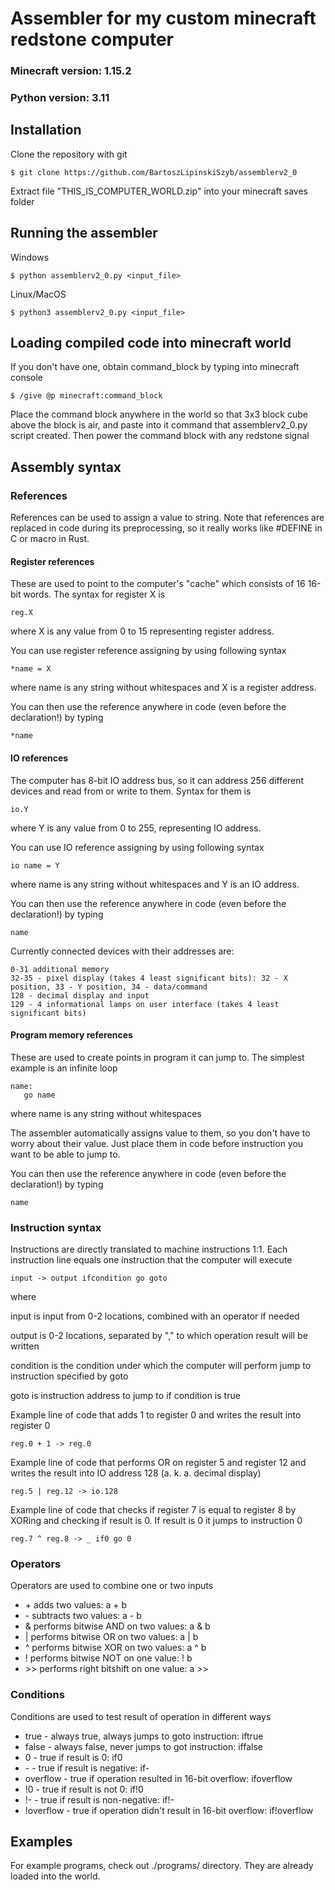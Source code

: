 # Assembler for my custom minecraft redstone computer

### Minecraft version: 1.15.2
### Python version: 3.11

## Installation

Clone the repository with git
```
$ git clone https://github.com/BartoszLipinskiSzyb/assemblerv2_0
```

Extract file "THIS_IS_COMPUTER_WORLD.zip" into your minecraft saves folder

## Running the assembler

Windows

```
$ python assemblerv2_0.py <input_file>
```

Linux/MacOS

```
$ python3 assemblerv2_0.py <input_file>
```

## Loading compiled code into minecraft world

If you don't have one, obtain command_block by typing into minecraft console

```
$ /give @p minecraft:command_block
```

Place the command block anywhere in the world so that 3x3 block cube above the block is air, and paste into it command that assemblerv2_0.py script created. Then power the command block with any redstone signal

## Assembly syntax

### References

References can be used to assign a value to string. Note that references are replaced in code during its preprocessing, so it really works like #DEFINE in C or macro in Rust.

#### Register references

These are used to point to the computer's "cache" which consists of 16 16-bit words. The syntax for register X is

```
reg.X
```

where X is any value from 0 to 15 representing register address.

You can use register reference assigning by using following syntax

```
*name = X
```

where name is any string without whitespaces and X is a register address.

You can then use the reference anywhere in code (even before the declaration!) by typing

```
*name
```

#### IO references

The computer has 8-bit IO address bus, so it can address 256 different devices and read from or write to them. Syntax for them is

```
io.Y
```

where Y is any value from 0 to 255, representing IO address.

You can use IO reference assigning by using following syntax

```
io name = Y
```

where name is any string without whitespaces and Y is an IO address.

You can then use the reference anywhere in code (even before the declaration!) by typing

```
name
```

Currently connected devices with their addresses are:

```
0-31 additional memory
32-35 - pixel display (takes 4 least significant bits): 32 - X position, 33 - Y position, 34 - data/command 
128 - decimal display and input
129 - 4 informational lamps on user interface (takes 4 least significant bits)
```

#### Program memory references

These are used to create points in program it can jump to. The simplest example is an infinite loop

```
name:
   go name
```

where name is any string without whitespaces

The assembler automatically assigns value to them, so you don't have to worry about their value. Just place them in code before instruction you want to be able to jump to.

You can then use the reference anywhere in code (even before the declaration!) by typing

```
name
```

### Instruction syntax

Instructions are directly translated to machine instructions 1:1. Each instruction line equals one instruction that the computer will execute

```
input -> output ifcondition go goto
```

where

input is input from 0-2 locations, combined with an operator if needed

output is 0-2 locations, separated by "," to which operation result will be written

condition is the condition under which the computer will perform jump to instruction specified by goto

goto is instruction address to jump to if condition is true


Example line of code that adds 1 to register 0 and writes the result into register 0

```
reg.0 + 1 -> reg.0
```

Example line of code that performs OR on register 5 and register 12 and writes the result into IO address 128 (a. k. a. decimal display)

```
reg.5 | reg.12 -> io.128
```

Example line of code that checks if register 7 is equal to register 8 by XORing and checking if result is 0. If result is 0 it jumps to instruction 0

```
reg.7 ^ reg.8 -> _ if0 go 0
```

### Operators

Operators are used to combine one or two inputs

- \+ adds two values:
    a + b
- \- subtracts two values:
    a - b
- \& performs bitwise AND on two values:
    a & b
- \| performs bitwise OR on two values:
    a | b
- \^ performs bitwise XOR on two values:
    a ^ b
- \! performs bitwise NOT on one value:
    ! b
- \>\> performs right bitshift on one value:
    a \>\>

### Conditions

Conditions are used to test result of operation in different ways

- true - always true, always jumps to goto instruction:
    iftrue
- false - always false, never jumps to got instruction:
    iffalse
- 0 - true if result is 0:
    if0
- \- - true if result is negative:
    if-
- overflow - true if operation resulted in 16-bit overflow:
    ifoverflow
- !0 - true if result is not 0:
    if!0
- !- - true if result is non-negative:
    if!-
- !overflow - true if operation didn't result in 16-bit overflow:
    if!overflow

## Examples

For example programs, check out ./programs/ directory. They are already loaded into the world.
